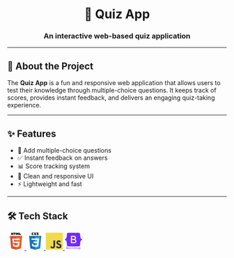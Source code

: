 <h1 align="center">🧩 Quiz App</h1>
<h3 align="center">An interactive web-based quiz application</h3>

---

## 🚀 About the Project  
The **Quiz App** is a fun and responsive web application that allows users to test their knowledge through multiple-choice questions. It keeps track of scores, provides instant feedback, and delivers an engaging quiz-taking experience.  

---

## ✨ Features  
- 📝 Add multiple-choice questions  
- ✅ Instant feedback on answers  
- 📊 Score tracking system  
- 🎨 Clean and responsive UI  
- ⚡ Lightweight and fast  

---

## 🛠️ Tech Stack  
<p align="left"> 
  <a href="https://www.w3.org/html/" target="_blank" rel="noreferrer"> 
    <img src="https://raw.githubusercontent.com/devicons/devicon/master/icons/html5/html5-original-wordmark.svg" alt="html5" width="40" height="40"/> 
  </a> 
  <a href="https://www.w3schools.com/css/" target="_blank" rel="noreferrer"> 
    <img src="https://raw.githubusercontent.com/devicons/devicon/master/icons/css3/css3-original-wordmark.svg" alt="css3" width="40" height="40"/> 
  </a> 
  <a href="https://developer.mozilla.org/en-US/docs/Web/JavaScript" target="_blank" rel="noreferrer"> 
    <img src="https://raw.githubusercontent.com/devicons/devicon/master/icons/javascript/javascript-original.svg" alt="javascript" width="40" height="40"/> 
  </a>
  <a href="https://getbootstrap.com" target="_blank" rel="noreferrer"> 
    <img src="https://raw.githubusercontent.com/devicons/devicon/master/icons/bootstrap/bootstrap-plain-wordmark.svg" alt="bootstrap" width="40" height="40"/> 
  </a>
</p>